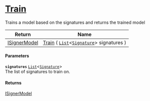 # [Train](./IClassifier--Train.md)

Trains a model based on the signatures and returns the trained model

| Return | Name | 
| --- | --- | 
| [ISignerModel](./../ISignerModel.md) | [Train](./IClassifier--Train.md) ( [`List`](https://docs.microsoft.com/en-us/dotnet/api/System.Collections.Generic.List-1)\<[`Signature`](./../../Signature.md)> signatures ) | 


#### Parameters
**`signatures`**  [`List`](https://docs.microsoft.com/en-us/dotnet/api/System.Collections.Generic.List-1)\<[`Signature`](./../../Signature.md)><br>The list of signatures to train on.
#### Returns
[ISignerModel](./../ISignerModel.md)<br>
